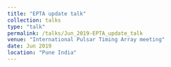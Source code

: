 ```yaml
---
title: "EPTA update talk"
collection: talks
type: "talk"
permalink: /talks/Jun_2019-EPTA_update_talk
venue: "International Pulsar Timing Array meeting"
date: Jun 2019
location: "Pune India"
---
```

